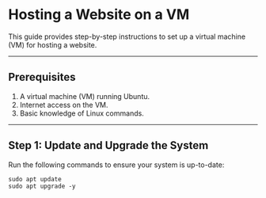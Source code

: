 # Hosting a Website on a VM

This guide provides step-by-step instructions to set up a virtual machine (VM) for hosting a website.

---

## Prerequisites

1. A virtual machine (VM) running Ubuntu.
2. Internet access on the VM.
3. Basic knowledge of Linux commands.

---

## Step 1: Update and Upgrade the System

Run the following commands to ensure your system is up-to-date:

```
sudo apt update
sudo apt upgrade -y
```

